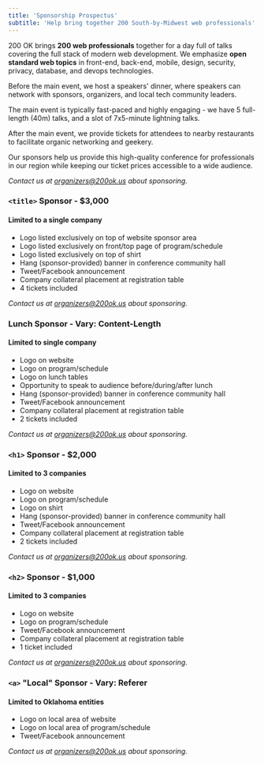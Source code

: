 ```yaml
---
title: 'Sponsorship Prospectus'
subtitle: 'Help bring together 200 South-by-Midwest web professionals'
---
```

200 OK brings **200 web professionals** together for a day full of talks covering the full stack of modern web development. We emphasize **open standard web topics** in front-end, back-end, mobile, design, security, privacy, database, and devops technologies.

Before the main event, we host a speakers' dinner, where speakers can network with sponsors, organizers, and local tech community leaders.

The main event is typically fast-paced and highly engaging - we have 5 full-length (40m) talks, and a slot of 7x5-minute lightning talks.

After the main event, we provide tickets for attendees to nearby restaurants to facilitate organic networking and geekery.

Our sponsors help us provide this high-quality conference for professionals in our region while keeping our ticket prices accessible to a wide audience.

*Contact us at <a href="mailto:organizers@200ok.us">organizers@200ok.us</a> about sponsoring.*

### `<title>` Sponsor - $3,000
#### Limited to a single company
* Logo listed exclusively on top of website sponsor area
* Logo listed exclusively on front/top page of program/schedule
* Logo listed exclusively on top of shirt
* Hang (sponsor-provided) banner in conference community hall
* Tweet/Facebook announcement
* Company collateral placement at registration table
* 4 tickets included

*Contact us at <a href="mailto:organizers@200ok.us">organizers@200ok.us</a> about sponsoring.*

### Lunch Sponsor - Vary: Content-Length
#### Limited to single company
* Logo on website
* Logo on program/schedule
* Logo on lunch tables
* Opportunity to speak to audience before/during/after lunch
* Hang (sponsor-provided) banner in conference community hall
* Tweet/Facebook announcement
* Company collateral placement at registration table
* 2 tickets included

*Contact us at <a href="mailto:organizers@200ok.us">organizers@200ok.us</a> about sponsoring.*

### `<h1>` Sponsor - $2,000
#### Limited to 3 companies
* Logo on website
* Logo on program/schedule
* Logo on shirt
* Hang (sponsor-provided) banner in conference community hall
* Tweet/Facebook announcement
* Company collateral placement at registration table
* 2 tickets included

*Contact us at <a href="mailto:organizers@200ok.us">organizers@200ok.us</a> about sponsoring.*

### `<h2>` Sponsor - $1,000
#### Limited to 3 companies
* Logo on website
* Logo on program/schedule
* Tweet/Facebook announcement
* Company collateral placement at registration table
* 1 ticket included

*Contact us at <a href="mailto:organizers@200ok.us">organizers@200ok.us</a> about sponsoring.*

### `<a>` "Local" Sponsor - Vary: Referer
#### Limited to Oklahoma entities
* Logo on local area of website
* Logo on local area of program/schedule
* Tweet/Facebook announcement

*Contact us at <a href="mailto:organizers@200ok.us">organizers@200ok.us</a> about sponsoring.*
